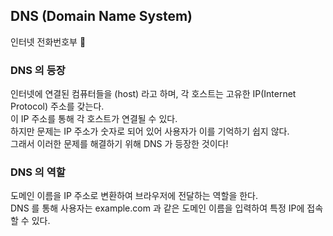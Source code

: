 ## DNS (Domain Name System)
인터넷 전화번호부 📇

### DNS 의 등장
인터넷에 연결된 컴퓨터들을 (host) 라고 하며, 각 호스트는 고유한 IP(Internet Protocol) 주소를 갖는다.    
이 IP 주소를 통해 각 호스트가 연결될 수 있다.    
하지만 문제는 IP 주소가 숫자로 되어 있어 사용자가 이를 기억하기 쉽지 않다.     
그래서 이러한 문제를 해결하기 위해 DNS 가 등장한 것이다!

### DNS 의 역할
도메인 이름을 IP 주소로 변환하여 브라우저에 전달하는 역할을 한다.   
DNS 를 통해 사용자는 example.com 과 같은 도메인 이름을 입력하여 특정 IP에 접속할 수 있다. 